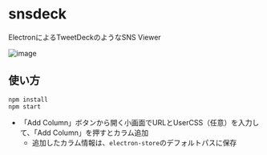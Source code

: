 # snsdeck

ElectronによるTweetDeckのようなSNS Viewer

![image](https://github.com/meganii/snsdeck/assets/329554/ba5742f1-d6fa-4634-8137-17b6967b4d69)


## 使い方

```
npm install
npm start
```

- 「Add Column」ボタンから開く小画面でURLとUserCSS（任意）を入力して、「Add Column」を押すとカラム追加
  - 追加したカラム情報は、`electron-store`のデフォルトパスに保存
